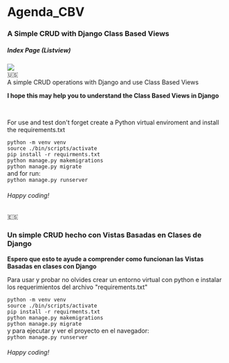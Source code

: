 # Agenda_CBV
<h3>A Simple CRUD with Django Class Based Views</h3>
<h5>Index Page (Listview)</h5>
<img src="https://user-images.githubusercontent.com/17017747/159140561-730327af-2ef5-478e-a9b0-f7ccb3bbd6b0.png">
<br>
🇺🇸
<br>
A simple CRUD operations with Django and use Class Based Views
<p><b>I hope this may help you to understand the Class Based Views in Django</b></p>
<br>
<p>For use and test don't forget create a Python virtual enviroment and install the requirements.txt</p>
<code>python -m venv venv</code>
<br>
<code>source ./bin/scripts/activate</code>
<br>
<code>pip install -r requirments.txt</code>
<br>
<code>python manage.py makemigrations</code>
<br>
<code>python manage.py migrate</code>
<br>
and for run:<br>
<code>python manage.py runserver</code>
<br>
<h6>Happy coding!</h6>
🇪🇸
<br>
<h3>Un simple CRUD hecho con Vistas Basadas en Clases de Django</h3>
<p><b>Espero que esto te ayude a comprender como funcionan las Vistas Basadas en clases con Django</b></p>

<p>Para usar y probar no olvides crear un entorno virtual con python e instalar los requerimientos del archivo "requirements.txt"</p>
<code>python -m venv venv</code>
<br>
<code>source ./bin/scripts/activate</code>
<br>
<code>pip install -r requirments.txt</code>
<br>
<code>python manage.py makemigrations</code>
<br>
<code>python manage.py migrate</code>
<br>
y para ejecutar y ver el proyecto en el navegador:<br>
<code>python manage.py runserver</code>
<h6>Happy coding!</h6>

